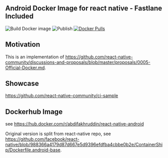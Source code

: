 ## Android Docker Image for react native - Fastlane Included
![Build Docker image](https://github.com/react-native-community/docker-android/workflows/Build%20Docker%20image/badge.svg)
![Publish](https://github.com/react-native-community/docker-android/workflows/Publish/badge.svg)
[![Docker Pulls](https://img.shields.io/docker/pulls/reactnativecommunity/react-native-android.svg?maxAge=3600)](https://hub.docker.com/r/reactnativecommunity/react-native-android) 


## Motivation
This is an implementation of https://github.com/react-native-community/discussions-and-proposals/blob/master/proposals/0005-Official-Docker.md.

## Showcase
https://github.com/react-native-community/ci-sample

## Dockerhub Image
see https://hub.docker.com/r/abdifakhruddin/react-native-android

Original version is split from react-native repo, see https://github.com/facebook/react-native/blob/988366a4179d87d667e5d9396efdfba4cbbe0b2e/ContainerShip/Dockerfile.android-base.
